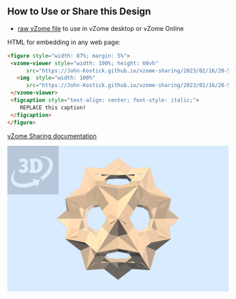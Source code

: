 
## How to Use or Share this Design

 - [raw vZome file](<https://raw.githubusercontent.com/John-Kostick/vzome-sharing/main/2023/02/16/20-57-50-6-Plane-interlinks-2/6-Plane-interlinks-2.vZome>) to use in vZome desktop or vZome Online
 
 HTML for embedding in any web page:
 ```html
<figure style="width: 87%; margin: 5%">
  <vzome-viewer style="width: 100%; height: 60vh"
       src="https://John-Kostick.github.io/vzome-sharing/2023/02/16/20-57-50-6-Plane-interlinks-2/6-Plane-interlinks-2.vZome" >
    <img  style="width: 100%"
       src="https://John-Kostick.github.io/vzome-sharing/2023/02/16/20-57-50-6-Plane-interlinks-2/6-Plane-interlinks-2.png" >
  </vzome-viewer>
  <figcaption style="text-align: center; font-style: italic;">
     REPLACE this caption!
  </figcaption>
</figure>
 ```

[vZome Sharing documentation](https://vzome.github.io/vzome/sharing.html#how-it-works)

![Image](<6-Plane-interlinks-2.png>)


